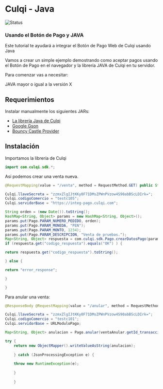 # Culqi - Java

![Status](https://travis-ci.org/culqi/Culqi-Java.svg?branch=master)

### Usando el Botón de Pago y JAVA

Este tutorial te ayudará a integrar el Botón de Pago Web de Culqi usando Java

Vamos a crear un simple ejemplo demostrando como aceptar pagos usando el Botón de Pago en el navegador y la librería JAVA de Culqi en tu servidor.

Para comenzar vas a necesitar:

JAVA mayor o igual a la versión X

## Requerimientos 

Instalar manualmente los siguientes JARs:
* [La librería Java de Culqi](www.culqi.com)
* [Google Gson](http://mvnrepository.com/artifact/com.google.code.gson/gson/2.3.1)
* [Bouncy Castle Provider](http://mvnrepository.com/artifact/org.bouncycastle/bcprov-jdk15on/1.52)

## Instalación

Importamos la librería de Culqi

```Java
import com.culqi.sdk.*;
```

Así podemos crear una venta nueva.

```Java
@RequestMapping(value = "/venta", method = RequestMethod.GET) public String generarVenta(Model model) throws IOException {

Culqi.llaveSecreta = "zzmxZlgIJtKKy0F71DMsZPWnPVzow4S90abBScLDIrk=";
Culqi.codigoComercio = "testc105";
Culqi.servidorBase = "https://integ-pago.culqi.com";

String orden = (new Date()).toString();    
HashMap<String, Object> params = new HashMap<String, Object>();
params.put(Pago.PARAM_NUMERO_PEDIDO, orden);
params.put(Pago.PARAM_MONEDA, "PEN");
params.put(Pago.PARAM_MONTO, 1234);
params.put(Pago.PARAM_DESCRIPCION, "Venta de pruebas.");
Map<String, Object> respuesta = com.culqi.sdk.Pago.crearDatosPago(params);
if (respuesta.get("codigo_respuesta").equals("OK") ) {

return respuesta.get("codigo_respuesta").toString();

} else {

return "error_response";

}

}
```

Para anular una venta:
```Java
@ResponseBody @RequestMapping(value = "/anular", method = RequestMethod.POST) public String anularVenta(@RequestBody @Valid VentaAnular ventaAnular, HttpServletRequest request) {

Culqi.llaveSecreta = "zzmxZlgIJtKKy0F71DMsZPWnPVzow4S90abBScLDIrk=";
Culqi.codigoComercio = "testc101";
Culqi.servidorBase = URLModuloPago;

Map<String, Object> anulacion = Pago.anular(ventaAnular.getId_transaccion());

try {
    return new ObjectMapper().writeValueAsString(anulacion);
    
    } catch (JsonProcessingException e) {
    
    throw new RuntimeException(e);
    
    }
    
    }
```

